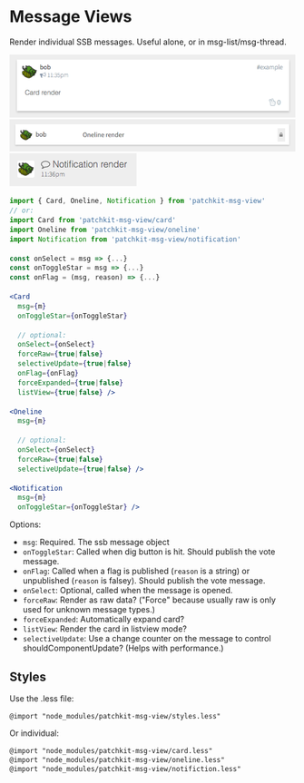 # Message Views

Render individual SSB messages. Useful alone, or in msg-list/msg-thread.

![screenshot1.png](screenshot1.png)
![screenshot2.png](screenshot2.png)
![screenshot3.png](screenshot3.png)

```jsx
import { Card, Oneline, Notification } from 'patchkit-msg-view'
// or:
import Card from 'patchkit-msg-view/card'
import Oneline from 'patchkit-msg-view/oneline'
import Notification from 'patchkit-msg-view/notification'

const onSelect = msg => {...}
const onToggleStar = msg => {...}
const onFlag = (msg, reason) => {...}

<Card
  msg={m}
  onToggleStar={onToggleStar}

  // optional:
  onSelect={onSelect}
  forceRaw={true|false}
  selectiveUpdate={true|false}
  onFlag={onFlag}
  forceExpanded={true|false}
  listView={true|false} />

<Oneline
  msg={m}

  // optional:
  onSelect={onSelect}
  forceRaw={true|false}
  selectiveUpdate={true|false} />

<Notification
  msg={m}
  onToggleStar={onToggleStar} />
```

Options:

 - `msg`: Required. The ssb message object
 - `onToggleStar`: Called when dig button is hit. Should publish the vote message.
 - `onFlag`: Called when a flag is published (`reason` is a string) or unpublished (`reason` is falsey). Should publish the vote message.
 - `onSelect`: Optional, called when the message is opened.
 - `forceRaw`: Render as raw data? ("Force" because usually raw is only used for unknown message types.)
 - `forceExpanded`: Automatically expand card?
 - `listView`: Render the card in listview mode?
 - `selectiveUpdate`: Use a change counter on the message to control shouldComponentUpdate? (Helps with performance.)


## Styles

Use the .less file:

```less
@import "node_modules/patchkit-msg-view/styles.less"
```

Or individual:

```less
@import "node_modules/patchkit-msg-view/card.less"
@import "node_modules/patchkit-msg-view/oneline.less"
@import "node_modules/patchkit-msg-view/notifiction.less"
```
